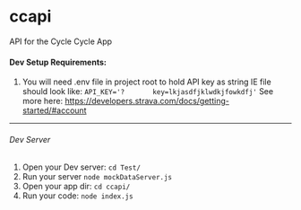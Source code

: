 # ccapi
API for the Cycle Cycle App

#### Dev Setup Requirements:
1. You will need .env file in project root to hold API key as string IE file should look like: 
      `API_KEY='?       key=lkjasdfjklwdkjfowkdfj'`
      See more here: https://developers.strava.com/docs/getting-started/#account

---------------

###### Dev Server
1. Open your Dev server: `cd Test/`
2. Run your server `node mockDataServer.js`
3. Open your app dir: `cd ccapi/`
4. Run your code: `node index.js`

